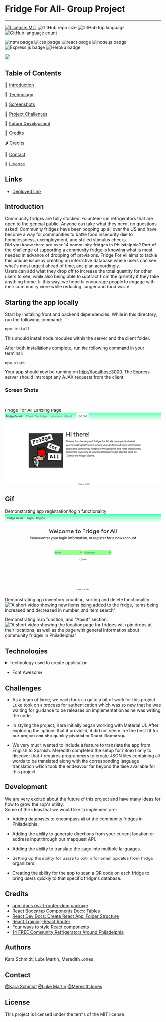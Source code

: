 # Fridge For All- Group Project

---

[![License: MIT](https://img.shields.io/badge/License-MIT-yellow.svg)](https://opensource.org/licenses/MIT)
![GitHub repo size](https://img.shields.io/github/repo-size/meredithajones/Fridge_For_All?logo=github)
![GitHub top language](https://img.shields.io/github/languages/top/meredithajones/Fridge_For_All?color=green&logo=github&logoColor=green)
![GitHub language count](https://img.shields.io/github/languages/count/meredithajones/Fridge_For_All)

![html badge](https://img.shields.io/badge/html5%20-%23E34F26.svg?&style=for-the-badge&logo=html5&logoColor=white)
![css badge](https://img.shields.io/badge/css3%20-%231572B6.svg?&style=for-the-badge&logo=css3&logoColor=white)
![react badge](https://img.shields.io/badge/react%20-%2320232a.svg?&style=for-the-badge&logo=react&logoColor=%2361DAFB)
![node.js badge](https://img.shields.io/badge/node.js%20-%2343853D.svg?&style=for-the-badge&logo=node.js&logoColor=white)
![Express.js badge](https://img.shields.io/badge/express.js%20-%23404d59.svg?&style=for-the-badge)
![Heroku badge](https://img.shields.io/badge/heroku%20-%23430098.svg?&style=for-the-badge&logo=heroku&logoColor=white)

<img src="https://raw.githubusercontent.com/meredithajones/Fridge_For_All/main/client/public/imgs/FFA.png" width="300">

## Table of Contents

🥬 [Introduction](#Introduction)

🍅 [Technology](#Technologies)

🍞 [Screenshots](#Screenshots)

🍏 [Project Challenges](#Challenges)

🌽 [Future Development](#Development)

🥦 [Credits](#Credits)

🌶️ [Credits](#Credits)

🍉 [Contact](#Contact)

🧄 [License](#License)

## Links

- [Deployed Link](https://fridge-for-all-philly.herokuapp.com/)

## Introduction



Community fridges are fully stocked, volunteer-run refrigerators that are open to the general public. Anyone can take what they need, no questions asked! Community fridges have been popping up all over the US and have become a way for communities to battle food insecurity due to homelessness, unemployment, and stalled stimulus checks.
<br> Did you know there are over 14 community fridges in Philadelphia? Part of the challenge of supporting a community fridge is knowing what is most needed in advance of dropping off provisions. Fridge For All aims to tackle this unique issue by creating an interactive database where users can see what's most urgent ahead of time, and plan accordingly.
<br>Users can add what they drop off to increase the total quantity for other users to see, while also being able to subtract from the quantity if they take anything home. In this way, we hope to encourage people to engage with their community more while reducing hunger and food waste.

## Starting the app locally

Start by installing front and backend dependencies. While in this directory, run the following command:

```
npm install
```

This should install node modules within the server and the client folder.

After both installations complete, run the following command in your terminal:

```
npm start
```

Your app should now be running on <http://localhost:3000>. The Express server should intercept any AJAX requests from the client.

### Screen Shots
<br>

Fridge For All Landing Page
!["The main landing page for Fridge For All"](./client/public/imgs/landing.png)


## Gif

Demonstrating app registration/login functionality
![“A short video showing the ability to create a user account"](./client/public/imgs/register.gif)

Demonstrating app inventory counting, sorting and delete functionality
![“A short video showing new items being added to the fridge, items being increased and decreased in number, and item search"](./client/public/imgs/inventory.gif)

Demonstrating map function, and "About" section.
![“A short video showing the location page for fridges with pin drops at their locations, as well as the page with general information about community fridges in Philadelphia"](./client/public/imgs/mapabout.gif)

## Technologies

<details>
<summary>Technology used to create application</summary>

- React

- JSON Web Token

- Bcrypt

- Mongo DB

* NodeJS

* Mapquest

* Axios

* React-Bootstrap

* Mongo AtlasDB

* Testing through Postman

* Hosting on Heroku

</details>

- Font Awesome
</details>

## Challenges

- As a team of three, we each took on quite a bit of work for this project. Luke took on a process for authentication which was so new that he was waiting for guidance to be released on implementation as he was writing the code.

- In styling the project, Kara initially began working with Material UI. After exploring the options that it provided, it did not seem like the best fit for our project and she quickly pivoted to React-Bootstrap.

- We very much wanted to include a feature to translate the app from English to Spanish. Meredith completed the setup for i18next only to discover that it requires programmers to create JSON files containing all words to be translated along with the corresponding language translation which took the endeavour far beyond the time available for this project.

## Development

We are very excited about the future of this project and have many ideas for how to grow the app's utility.
<br>
Some of the ideas that we would like to implement are:
<br>

- Adding databases to encompass all of the community fridges in Philadelphia.

- Adding the ability to generate directions from your current location or address input through our mapquest API.

- Adding the ability to translate the page into multiple languages.

- Setting up the ability for users to opt-in for email updates from fridge organizers.

- Creating the ability for the app to scan a QR code on each fridge to bring users quickly to that specific fridge's database.


## Credits

- [npm docs react-router-dom package](https://www.npmjs.com/package/react-router-dom)
- [React Bootstrap Components Docs: Tables](https://react-bootstrap.github.io/components/table/)
- [React Dev Docs: Create React App, Folder Structure](https://create-react-app.dev/docs/folder-structure/)
- [React Training–React Router](https://reactrouter.com/web/guides/primary-components)
- [Four ways to style React components](https://codeburst.io/4-four-ways-to-style-react-components-ac6f323da822)
- [14 FREE Community Refrigerators Around Philadelphia](https://www.thecitypulse.com/post/community-refrigerators)

## Authors

Kara Schmidt, Luke Martin, Meredith Jones

## Contact

[@Kara Schmidt](https://github.com/karajsch)
[@Luke Martin](https://github.com/LukeMartin-123)
[@MeredithJones](https://github.com/meredithajones)

## License

This project is licensed under the terms of the MIT license.
